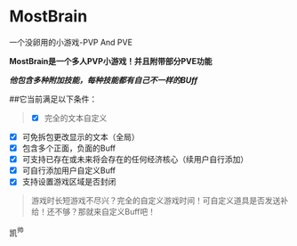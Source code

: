# MostBrain
一个没卵用的小游戏-PVP And PVE

**MostBrain是一个多人PVP小游戏！并且附带部分PVE功能**

***他包含多种附加技能，每种技能都有自己不一样的BUff***


##它当前满足以下条件：
> - [x] 完全的文本自定义
- [x] 可免拆包更改显示的文本（全局）
- [x] 包含多个正面，负面的Buff
- [x] 可支持已存在或未来将会存在的任何经济核心（续用户自行添加）
- [x] 可自行添加用户自定义Buff
- [x] 支持设置游戏区域是否封闭

> 游戏时长短游戏不尽兴？完全的自定义游戏时间！可自定义道具是否发送补给！还不够？那就来自定义Buff吧！

凯<sup>帅</sup>
